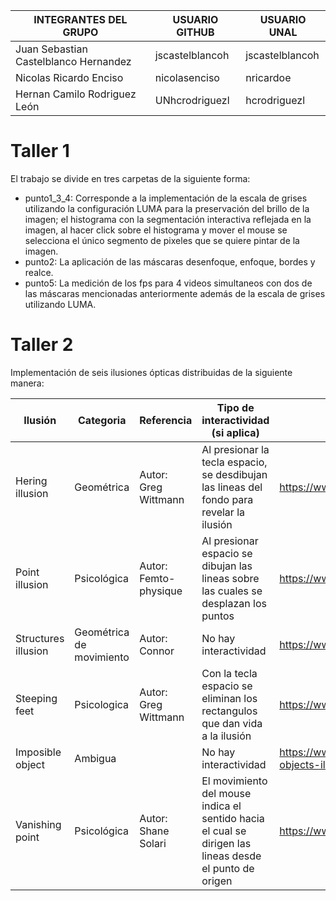 | INTEGRANTES DEL GRUPO                     |USUARIO GITHUB       |USUARIO UNAL|
|-------------------------------------------|---------------------|------------|
| Juan Sebastian Castelblanco Hernandez  | jscastelblancoh | jscastelblancoh |
| Nicolas Ricardo Enciso                 | nicolasenciso   | nricardoe |
| Hernan Camilo Rodriguez León           | UNhcrodriguezl  | hcrodriguezl |


# Taller 1

El trabajo se divide en tres carpetas de la siguiente forma: 
- punto1_3_4: Corresponde a la implementación de la escala de grises utilizando la configuración LUMA para la preservación del brillo de la imagen; el histograma con la segmentación interactiva reflejada en la imagen, al hacer click sobre el histograma y mover el mouse se selecciona el único segmento de pixeles que se quiere pintar de la imagen.
- punto2: La aplicación de las máscaras desenfoque, enfoque, bordes y realce. 
- punto5: La medición de los fps para 4 videos simultaneos con dos de las máscaras mencionadas anteriormente además de la escala de grises utilizando LUMA.

# Taller 2

Implementación de seis ilusiones ópticas distribuidas de la siguiente manera:

| Ilusión         | Categoria | Referencia | Tipo de interactividad (si aplica) | URL código base (si aplica) |
|-----------------|-----------|------------|------------------------------------|-----------------------------|
|Hering illusion|Geométrica|Autor: Greg Wittmann|Al presionar la tecla espacio, se desdibujan las lineas del fondo para revelar la ilusión| https://www.openprocessing.org/sketch/168636/|
|Point illusion|Psicológica|Autor: Femto-physique|Al presionar espacio se dibujan las lineas sobre las cuales se desplazan los puntos|https://www.openprocessing.org/sketch/707417|
|Structures illusion|Geométrica de movimiento|Autor: Connor|No hay interactividad|https://www.openprocessing.org/sketch/413457|
|Steeping feet|Psicologica|Autor: Greg Wittmann|Con la tecla espacio se eliminan los rectangulos que dan vida a la ilusión|https://www.openprocessing.org/sketch/168574|
|Imposible object|Ambigua||No hay interactividad|https://www.imagenesmi.com/im%C3%A1genes/impossible-objects-illusions-fa.html|
|Vanishing point|Psicológica|Autor: Shane Solari|El movimiento del mouse indica el sentido hacia el cual se dirigen las lineas desde el punto de origen|https://www.openprocessing.org/sketch/523058|
